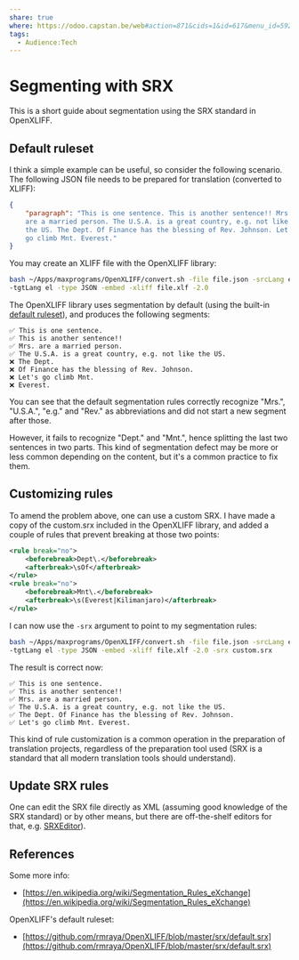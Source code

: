 ```yaml
---
share: true
where: https://odoo.capstan.be/web#action=871&cids=1&id=617&menu_id=592&model=knowsystem.article&view_type=form
tags:
  - Audience꞉Tech
---
```


# Segmenting with SRX

This is a short guide about segmentation using the SRX standard in OpenXLIFF. 

## Default ruleset

I think a simple example can be useful, so consider the following scenario. The following JSON file needs to be prepared for translation (converted to XLIFF):

```json
{
    "paragraph": "This is one sentence. This is another sentence!! Mrs. 
    are a married person. The U.S.A. is a great country, e.g. not like 
    the US. The Dept. Of Finance has the blessing of Rev. Johnson. Let's 
    go climb Mnt. Everest."
}
```

You may create an XLIFF file with the OpenXLIFF library:

```bash
bash ~/Apps/maxprograms/OpenXLIFF/convert.sh -file file.json -srcLang en \
-tgtLang el -type JSON -embed -xliff file.xlf -2.0
```

The OpenXLIFF library uses segmentation by default (using the built-in [default ruleset](https://github.com/rmraya/OpenXLIFF/blob/master/srx/default.srx)), and produces the following segments: 

    ✅ This is one sentence.
    ✅ This is another sentence!!
    ✅ Mrs. are a married person.
    ✅ The U.S.A. is a great country, e.g. not like the US.
    ❌ The Dept.
    ❌ Of Finance has the blessing of Rev. Johnson.
    ❌ Let's go climb Mnt.
    ❌ Everest.

<!-- 
```xml
<segment id="0-0">
  <source>This is one sentence.</source>
</segment>
<segment id="0-1">
  <source> This is another sentence!!</source>
</segment>
<segment id="0-2">
  <source> Mrs. are a married person.</source>
</segment>
<segment id="0-3">
  <source> The U.S.A. is a great country, e.g. not like the US.</source>
</segment>
<segment id="0-4">
  <source> The Dept.</source>
</segment>
<segment id="0-5">
  <source> Of Finance has the blessing of Rev. Johnson.</source>
</segment>
<segment id="0-6">
  <source> Let's go climb Mnt.</source>
</segment>
<segment id="0-7">
  <source> Everest.</source>
</segment>
```

```xml
<segment id="0-0">
  <source>This is one sentence.</source>
</segment>
<segment id="0-1">
  <source> This is another sentence!!</source>
</segment>
<segment id="0-2">
  <source> Mrs. are a married person.</source>
</segment>
<segment id="0-3">
  <source> The U.S.A. is a great country, e.g. not like the US.</source>
</segment>
<segment id="0-4">
  <source> The Dept. Of Finance has the blessing of Rev. Johnson.</source>
</segment>
<segment id="0-5">
  <source> Let's go climb Mnt. Everest.</source>
</segment>
```

-->

You can see that the default segmentation rules correctly recognize "Mrs.", "U.S.A.", "e.g." and "Rev." as abbreviations and did not start a new segment after those. 

However, it fails to recognize "Dept." and "Mnt.", hence splitting the last two sentences in two parts. This kind of segmentation defect may be more or less common depending on the content, but it's a common practice to fix them.

## Customizing rules

To amend the problem above, one can use a custom SRX. I have made a copy of the custom.srx included in the OpenXLIFF library, and added a couple of rules that prevent breaking at those two points:

```xml
<rule break="no">
	<beforebreak>Dept\.</beforebreak>
	<afterbreak>\sOf</afterbreak>
</rule>
<rule break="no">
	<beforebreak>Mnt\.</beforebreak>
	<afterbreak>\s(Everest|Kilimanjaro)</afterbreak>
</rule>
```

I can now use the `-srx` argument to point to my segmentation rules: 
  
```bash
bash ~/Apps/maxprograms/OpenXLIFF/convert.sh -file file.json -srcLang en \ 
-tgtLang el -type JSON -embed -xliff file.xlf -2.0 -srx custom.srx
```

The result is correct now: 

    ✅ This is one sentence.
    ✅ This is another sentence!!
    ✅ Mrs. are a married person.
    ✅ The U.S.A. is a great country, e.g. not like the US.
    ✅ The Dept. Of Finance has the blessing of Rev. Johnson.
    ✅ Let's go climb Mnt. Everest.

This kind of rule customization is a common operation in the preparation of translation projects, regardless of the preparation tool used (SRX is a standard that all modern translation tools should understand).

## Update SRX rules

One can edit the SRX file directly as XML (assuming good knowledge of the SRX standard) or by other means, but there are off-the-shelf editors for that, e.g. [SRXEditor](https://www.maxprograms.com/products/srxeditor.html)).

## References

Some more info:

- [https://en.wikipedia.org/wiki/Segmentation_Rules_eXchange](https://en.wikipedia.org/wiki/Segmentation_Rules_eXchange)

OpenXLIFF's default ruleset:

- [https://github.com/rmraya/OpenXLIFF/blob/master/srx/default.srx](https://github.com/rmraya/OpenXLIFF/blob/master/srx/default.srx)
